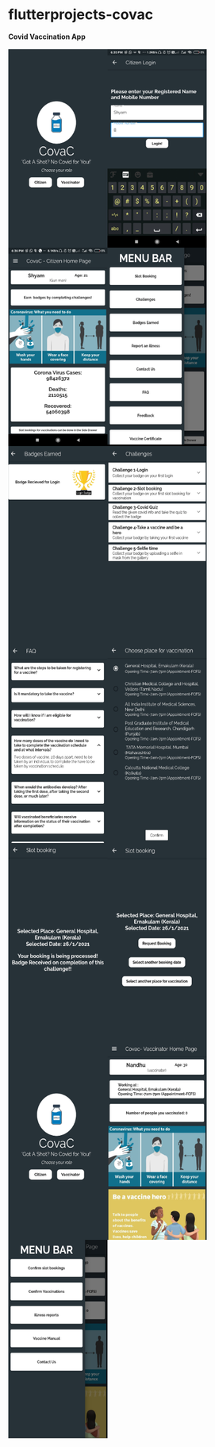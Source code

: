 # flutterprojects-covac
**Covid Vaccination App**<br><br>
<a href="url"><img src="/mainpage.jpg" align="left" height="400" width="200"  margin='25px'></a>
<a href="url"><img src="/login.jpg" align="left" height="400" width="200" ></a>
<a href="url"><img src="/citizen_home.jpg" align="left" height="400" width="200" ></a>
<a href="url"><img src="/citizen_nav_bar.jpg" align="left" height="400" width="200" ></a>
<a href="url"><img src="/badges.jpg" align="left" height="400" width="200" ></a>
<a href="url"><img src="/challenges.jpg" align="left" height="400" width="200" ></a>
<a href="url"><img src="/faq.jpg" align="left" height="400" width="200" ></a>
<a href="url"><img src="/place_selection.jpg" align="left" height="400" width="200" ></a>
<a href="url"><img src="/request_booking.jpg" align="left" height="400" width="200" ></a>
<a href="url"><img src="/slot_booking.jpg" align="left" height="400" width="200" ></a>
<a href="url"><img src="/mainpage.jpg" align="left" height="400" width="200" ></a>
<a href="url"><img src="/vaccinator_home.jpg" align="left" height="400" width="200" ></a>
<a href="url"><img src="/vaccinator_home_nav.jpg" align="left" height="400" width="200" ></a>
